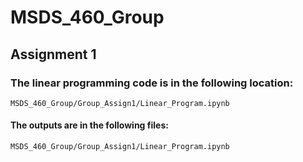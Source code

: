 # MSDS_460_Group

## Assignment 1
### The linear programming code is in the following location: 
    MSDS_460_Group/Group_Assign1/Linear_Program.ipynb
#### The outputs are in the following files:
    MSDS_460_Group/Group_Assign1/Linear_Program.ipynb
